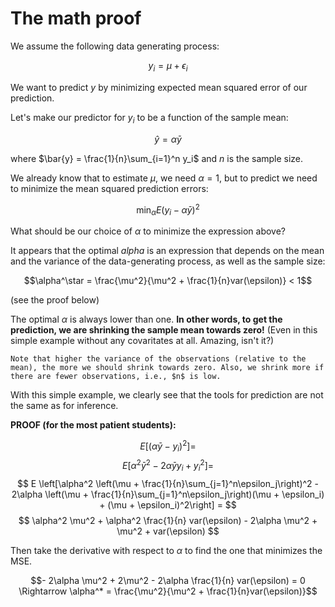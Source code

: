 # The math proof

We assume the following data generating process:

$$y_i = \mu + \epsilon_i$$  

We want to predict $y$ by minimizing expected mean squared error of our prediction.

Let's make our predictor for $y_i$ to be a function of the sample mean:

$$\hat{y} = \alpha \bar{y} $$

where $\bar{y} = \frac{1}{n}\sum_{i=1}^n y_i$ and $n$ is the sample size.

We already know that to estimate $\mu$, we need $\alpha =1$, but to predict we need to minimize the mean squared prediction errors:

$$\min_{\alpha} E(y_i - \alpha\bar{y})^2$$

What should be our choice of $\alpha$ to minimize the expression above? 

It appears that the optimal $alpha$ is an expression that depends on the mean and the variance of the data-generating process, as well as the sample size:

$$\alpha^\star = \frac{\mu^2}{\mu^2 + \frac{1}{n}var(\epsilon)} < 1$$

(see the proof below)


The optimal $\alpha$ is always lower than one. __In other words, to get the prediction, we are shrinking the sample mean towards zero!__ (Even in this simple example without any covaritates at all. Amazing, isn't it?)

```{note}
Note that higher the variance of the observations (relative to the mean), the more we should shrink towards zero. Also, we shrink more if there are fewer observations, i.e., $n$ is low.

```

With this simple example, we clearly see that the tools for prediction are not the same as for inference. 


__PROOF (for the most patient students):__

$$E \left[\left(\alpha \bar{y} - y_i\right)^2\right] = $$
$$ E \left[\alpha^2 \bar{y}^2 - 2\alpha \bar{y}y_i + y_i^2\right] =  $$
$$ E \left[\alpha^2 \left(\mu + \frac{1}{n}\sum_{j=1}^n\epsilon_j\right)^2 - 2\alpha \left(\mu +  \frac{1}{n}\sum_{j=1}^n\epsilon_j\right)(\mu + \epsilon_i) + (\mu + \epsilon_i)^2\right] = $$
$$ \alpha^2 \mu^2 + \alpha^2 \frac{1}{n} var(\epsilon) - 2\alpha \mu^2  + \mu^2 + var(\epsilon) $$

Then take the derivative with respect to $\alpha$ to find the one that minimizes the MSE.

$$- 2\alpha \mu^2 + 2\mu^2 - 2\alpha \frac{1}{n} var(\epsilon) = 0 \Rightarrow \alpha^* = \frac{\mu^2}{\mu^2 + \frac{1}{n}var(\epsilon)}$$
